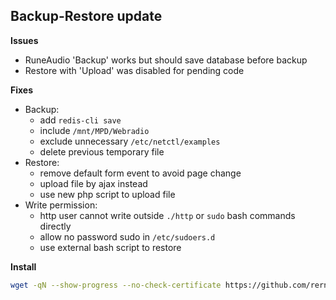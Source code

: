 Backup-Restore update
---

**Issues**  
- RuneAudio 'Backup' works but should save database before backup
- Restore with 'Upload' was disabled for pending code

**Fixes**  
- Backup:
    - add `redis-cli save`
    - include `/mnt/MPD/Webradio`
    - exclude unnecessary `/etc/netctl/examples`
    - delete previous temporary file
- Restore:
    - remove default form event to avoid page change
    - upload file by ajax instead
    - use new php script to upload file
- Write permission:
    - http user cannot write outside `./http` or `sudo` bash commands directly
    - allow no password sudo in `/etc/sudoers.d`
    - use external bash script to restore
    
**Install**
```sh
wget -qN --show-progress --no-check-certificate https://github.com/rern/RuneAudio/raw/master/backup-restore/install.sh; chmod +x install.sh; ./install.sh
```
